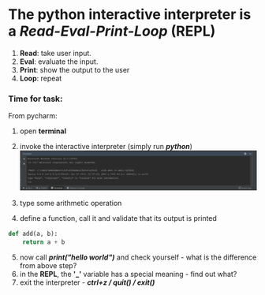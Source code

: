 # The python interactive interpreter is a *Read-Eval-Print-Loop* (REPL)

 1. **Read**: take user input.
 2. **Eval**: evaluate the input.
 3. **Print**: show the output to the user
 4. **Loop**: repeat
### Time for task:
From pycharm:
 1. open **terminal**
 2. invoke the interactive interpreter (simply run ***python***)
 ![Terminal window](/images/image002.png)

3. type some arithmetic operation
4. define a function, call it and validate that its output is printed
```python
def add(a, b):
	return a + b
```
5. now call ***print("hello world")*** and check yourself - what is the difference from above step?
6. in the **REPL**, the **'_'** variable has a special meaning - find out what?
7. exit the interpreter - ***ctrl+z / quit() / exit()***


<!--stackedit_data:
eyJoaXN0b3J5IjpbLTY5MjE4MTA4NiwxNDk0Nzg2MjQzXX0=
-->